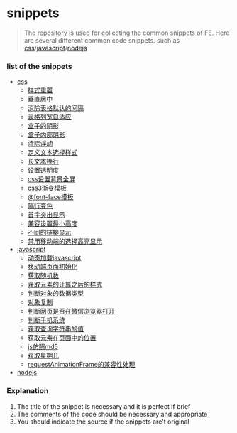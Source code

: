 # snippets
>The repository is used for collecting the common snippets of FE. Here are several different common code snippets. such as [css](https://github.com/seeyou404/snippets/blob/master/css.md)/[javascript](https://github.com/seeyou404/snippets/blob/master/javascript.md)/[nodejs](https://github.com/seeyou404/snippets/blob/master/nodejs.md)

### list of the snippets
* [css](https://github.com/seeyou404/snippets/blob/master/css.md)
  * [样式重置](https://github.com/seeyou404/snippets/blob/master/css.md#样式重置)
  * [垂直居中](https://github.com/seeyou404/snippets/blob/master/css.md#垂直居中)
  * [消除表格默认的间隔](https://github.com/seeyou404/snippets/blob/master/css.md#消除表格默认的间隔)
  * [表格列宽自适应](https://github.com/seeyou404/snippets/blob/master/css.md#表格列宽自适应)
  * [盒子的阴影](https://github.com/seeyou404/snippets/blob/master/css.md#盒子的阴影)
  * [盒子内部阴影](https://github.com/seeyou404/snippets/blob/master/css.md#盒子内部阴影)
  * [清除浮动](https://github.com/seeyou404/snippets/blob/master/css.md#清除浮动)
  * [定义文本选择样式](https://github.com/seeyou404/snippets/blob/master/css.md#定义文本选择样式)
  * [长文本换行](https://github.com/seeyou404/snippets/blob/master/css.md#长文本换行)
  * [设置透明度](https://github.com/seeyou404/snippets/blob/master/css.md#设置透明度)
  * [css设置背景全屏](https://github.com/seeyou404/snippets/blob/master/css.md#css设置背景全屏)
  * [css3渐变模板](https://github.com/seeyou404/snippets/blob/master/css.md#css3渐变模板)
  * [@font-face模板](https://github.com/seeyou404/snippets/blob/master/css.md#@font-face模板)
  * [隔行变色](https://github.com/seeyou404/snippets/blob/master/css.md#隔行变色)
  * [首字突出显示](https://github.com/seeyou404/snippets/blob/master/css.md#首字突出显示)
  * [兼容设置最小高度](https://github.com/seeyou404/snippets/blob/master/css.md#兼容设置最小高度)
  * [不同的链接显示](https://github.com/seeyou404/snippets/blob/master/css.md#不同的链接显示)
  * [禁用移动端的选择高亮显示](https://github.com/seeyou404/snippets/blob/master/css.md#禁用移动端的选择高亮显示)
* [javascript](https://github.com/seeyou404/snippets/blob/master/javascript.md)
  * [动态加载javascript](https://github.com/seeyou404/snippets/blob/master/javascript.md#动态加载javascript)
  * [移动端页面初始化](https://github.com/seeyou404/snippets/blob/master/javascript.md#移动端页面初始化)
  * [获取随机数](https://github.com/seeyou404/snippets/blob/master/javascript.md#获取随机数)
  * [获取元素的计算之后的样式](https://github.com/seeyou404/snippets/blob/master/javascript.md#获取元素的计算之后的样式)
  * [判断对象的数据类型](https://github.com/seeyou404/snippets/blob/master/javascript.md#判断对象的数据类型)
  * [对象复制](https://github.com/seeyou404/snippets/blob/master/javascript.md#对象复制)
  * [判断网页是否在微信浏览器打开](https://github.com/seeyou404/snippets/blob/master/javascript.md#判断网页是否在微信浏览器打开)
  * [判断手机系统](https://github.com/seeyou404/snippets/blob/master/javascript.md#判断手机系统)
  * [获取查询字符串的值](https://github.com/seeyou404/snippets/blob/master/javascript.md#获取查询字符串的值)
  * [获取元素在页面中的位置](https://github.com/seeyou404/snippets/blob/master/javascript.md#获取元素在页面中的位置)
  * [js仿照md5](https://github.com/seeyou404/snippets/blob/master/javascript.md#js仿照md5)
  * [获取星期几](https://github.com/seeyou404/snippets/blob/master/javascript.md#获取星期几)
  * [requestAnimationFrame的兼容性处理](https://github.com/seeyou404/snippets/blob/master/javascript.md#requestAnimationFrame的兼容性处理)
* [nodejs](https://github.com/seeyou404/snippets/blob/master/nodejs.md)

### Explanation
1. The title of the snippet is necessary and it is perfect if brief
2. The comments of the code should be necessary and appropriate
3. You should indicate the source if the snippets are't original
